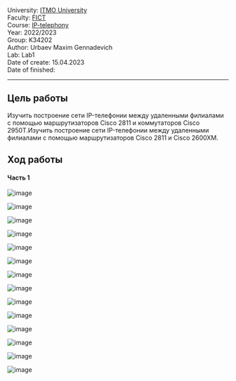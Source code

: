 University: [ITMO University](https://itmo.ru/ru/)  
Faculty: [FICT](https://fict.itmo.ru)  
Course: [IP-telephony](https://github.com/itmo-ict-faculty/ip-telephony)  
Year: 2022/2023  
Group: K34202  
Author: Urbaev Maxim Gennadevich  
Lab: Lab1  
Date of create: 15.04.2023  
Date of finished:   

--- 

## Цель работы
Изучить построение сети IP-телефонии между удаленными филиалами с помощью маршрутизаторов Cisco 2811 и коммутаторов Cisco 2950Т.Изучить построение сети IP-телефонии между удаленными филиалами с помощью маршрутизаторов Cisco 2811 и Cisco 2600XM.

## Ход работы
#### Часть 1
![image](https://user-images.githubusercontent.com/67152968/232216710-1977d94c-9d11-46a4-b5e0-feb5c82a849b.png)

![image](https://user-images.githubusercontent.com/67152968/232210471-5ea221a6-6e41-4dee-8940-a315f615c544.png)

![image](https://user-images.githubusercontent.com/67152968/232210593-c376023f-4482-46bd-ad04-5bbaf6a481f9.png)

![image](https://user-images.githubusercontent.com/67152968/232210695-554ba1ee-1abd-4c5f-a2e5-76ba7fc66d02.png)

![image](https://user-images.githubusercontent.com/67152968/232218457-7b8a1672-30a9-49f1-896f-35fe7b5fd3dd.png)

![image](https://user-images.githubusercontent.com/67152968/232219591-f85923df-3884-4e9c-8bd8-1d190b6b9578.png)

![image](https://user-images.githubusercontent.com/67152968/232219774-78c6c511-78c7-4f3c-b2df-f054ac8b878b.png)

![image](https://user-images.githubusercontent.com/67152968/232221023-d9a4f4b0-cfd2-4c3f-b01e-cb844a739060.png)

![image](https://user-images.githubusercontent.com/67152968/232222035-ade14419-37c5-4ed4-8904-2d754333b7a4.png)

![image](https://user-images.githubusercontent.com/67152968/232222704-bd910934-e872-4774-9307-cea8e2b6052a.png)

![image](https://user-images.githubusercontent.com/67152968/232223045-bb20f9fd-07ea-42c3-ae83-c69463ec8f79.png)

![image](https://user-images.githubusercontent.com/67152968/232223157-54382382-0666-4250-8148-8e61904b2f79.png)

![image](https://user-images.githubusercontent.com/67152968/232223262-e8bd700d-8a2e-48f4-a21b-06ec8cf99565.png)

![image](https://user-images.githubusercontent.com/67152968/232223357-f4ed0817-a962-4678-bd09-7d7419df9e22.png)



